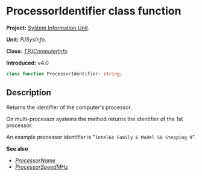 # ProcessorIdentifier class function #

**Project:** [System Information Unit](../API.md).

**Unit:** _PJSysInfo_.

**Class:** _[TPJComputerInfo](./TPJComputerInfo.md)_

**Introduced:** v4.0

```pascal
class function ProcessorIdentifier: string;
```

## Description ##

Returns the identifier of the computer's processor.

On multi-processor systems the method returns the identifier of the 1st processor.

An example processor identifier is "`Intel64 Family 6 Model 58 Stepping 9`".

**See also**

* _[ProcessorName](./TPJComputerInfo-ProcessorName.md)_
* _[ProcessorSpeedMHz](./TPJComputerInfo-ProcessorSpeedMHz.md)_ 
